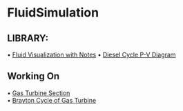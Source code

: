 # FluidSimulation

<h2>LIBRARY:</h2>

• [Fluid Visualization with Notes](fluidvisualization.py)
• [Diesel Cycle P-V Diagram](dieselcycle.py)

<h2> Working On </h2>

• [Gas Turbine Section](GasTurbineSection) <br />
• [Brayton Cycle of Gas Turbine](GasTurbineSection/BraytonCycle.py) <br />
